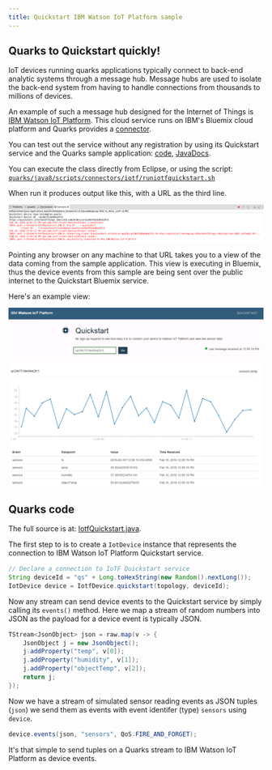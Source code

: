 ```yaml
---
title: Quickstart IBM Watson IoT Platform sample
---
```


## Quarks to Quickstart quickly!

IoT devices running quarks applications typically connect to back-end analytic systems through a message hub. Message hubs are used to isolate the back-end system from having to handle connections from thousands to millions of devices.

An example of such a message hub designed for the Internet of Things is [IBM Watson IoT Platform](https://internetofthings.ibmcloud.com/). This cloud service runs on IBM's Bluemix cloud platform
and Quarks provides a [connector](http://quarks-edge.github.io/quarks/docs/javadoc/index.html?quarks/connectors/iotf/IotfDevice.html).

You can test out the service without any registration by using its Quickstart service and the Quarks sample application: [code](https://github.com/apache/incubator-quarks/blob/master/samples/connectors/src/main/java/quarks/samples/connectors/iotf/IotfQuickstart.java), [JavaDocs](http://quarks-edge.github.io/quarks/docs/javadoc/index.html?quarks/samples/connectors/iotf/IotfQuickstart.html).

You can execute the class directly from Eclipse, or using the script: [`quarks/java8/scripts/connectors/iotf/runiotfquickstart.sh`](https://github.com/quarks-edge/quarks/blob/master/scripts/connectors/iotf/runiotfquickstart.sh)

When run it produces output like this, with a URL as the third line.

<img border="0" alt="Quickstart sample output" src="images/Quickstart_device.png">

Pointing any browser on any machine to that URL takes you to a view of the data coming from the sample application. This view is executing in Bluemix, thus the device events from this sample are being sent over the public internet to the Quickstart Bluemix service.

Here's an example view:

<img border="0" alt="Quickstart service output" src="images/Quickstart.png">

## Quarks code

The full source is at: [IotfQuickstart.java](https://github.com/apache/incubator-quarks/blob/master/samples/connectors/src/main/java/quarks/samples/connectors/iotf/IotfQuickstart.java).

The first step to is to create a `IotDevice` instance that represents the connection to IBM Watson IoT Platform Quickstart service.

```java
// Declare a connection to IoTF Quickstart service
String deviceId = "qs" + Long.toHexString(new Random().nextLong());
IotDevice device = IotfDevice.quickstart(topology, deviceId);
```

Now any stream can send device events to the Quickstart service by simply calling its `events()` method. Here we map a stream of random numbers into JSON as the payload for a device event is typically JSON.

```java
TStream<JsonObject> json = raw.map(v -> {
    JsonObject j = new JsonObject();
    j.addProperty("temp", v[0]);
    j.addProperty("humidity", v[1]);
    j.addProperty("objectTemp", v[2]);
    return j;
});
```

Now we have a stream of simulated sensor reading events as JSON tuples (`json`) we send them as events with event identifer (type) `sensors`  using `device`.

```java
device.events(json, "sensors", QoS.FIRE_AND_FORGET);
```

It's that simple to send tuples on a Quarks stream to IBM Watson IoT Platform as device events.
